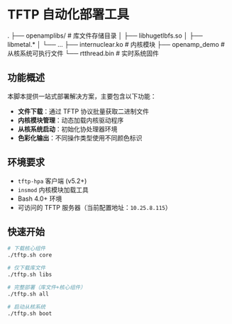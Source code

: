 # TFTP 自动化部署工具

.
├── openamplibs/              # 库文件存储目录
│   ├── libhugetlbfs.so
│   ├── libmetal.*
│   └── ...
├── internuclear.ko          # 内核模块
├── openamp_demo             # 从核系统可执行文件
└── rtthread.bin             # 实时系统固件

## 功能概述
本脚本提供一站式部署解决方案，主要包含以下功能：
- **文件下载**：通过 TFTP 协议批量获取二进制文件
- **内核模块管理**：动态加载内核驱动程序
- **从核系统启动**：初始化协处理器环境
- **色彩化输出**：不同操作类型使用不同颜色标识

## 环境要求
- `tftp-hpa` 客户端 (v5.2+)
- `insmod` 内核模块加载工具
- Bash 4.0+ 环境
- 可访问的 TFTP 服务器（当前配置地址：`10.25.8.115`）

## 快速开始
```bash
# 下载核心组件
./tftp.sh core

# 仅下载库文件
./tftp.sh libs

# 完整部署（库文件+核心组件）
./tftp.sh all

# 启动从核系统
./tftp.sh boot